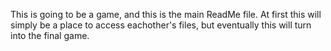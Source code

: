 This is going to be a game, and this is the main ReadMe file. At first this will simply be a place to access eachother's files, but eventually this will turn into the final game.
